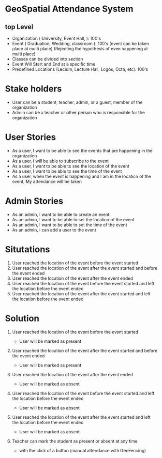 # GeoSpatial Attendance System

## top Level

- Organization ( University, Event Hall, ): 100's
- Event ( Graduation, Wedding, classroom ): 100's (event can be taken place at multi place) (Rejecting the hypothesis of even happening at multi place)
- Classes can be divided into section
- Event Will Start and End at a specific time
- Predefined Locations (Lecium, Lecture Hall, Logos, Octa, etc): 100's

# Stake holders

- User can be a student, teacher, admin, or a guest, member of the organization
- Admin can be a teacher or other person who is responsible for the organization

# User Stories

- As a user, I want to be able to see the events that are happening in the organization
- As a user, I will be able to subscribe to the event
- As a user, I want to be able to see the location of the event
- As a user, I want to be able to see the time of the event
- As a user, when the event is happening and I am in the location of the event, My attendance will be taken

# Admin Stories

- As an admin, I want to be able to create an event
- As an admin, I want to be able to set the location of the event
- As an admin, I want to be able to set the time of the event
- As an admin, I can add a user to the event

# Situtations

1. User reached the location of the event before the event started
2. User reached the location of the event after the event started and before the event ended
3. User reached the location of the event after the event ended
4. User reached the location of the event before the event started and left the location before the event ended
5. User reached the location of the event after the event started and left the location before the event ended

# Solution

1. User reached the location of the event before the event started
   - User will be marked as present
2. User reached the location of the event after the event started and before the event ended

   - User will be marked as present

3. User reached the location of the event after the event ended

   - User will be marked as absent

4. User reached the location of the event before the event started and left the location before the event ended

   - User will be marked as absent

5. User reached the location of the event after the event started and left the location before the event ended

   - User will be marked as absent

6. Teacher can mark the student as present or absent at any time
   - with the click of a button (manual attendance with GeoFencing)
